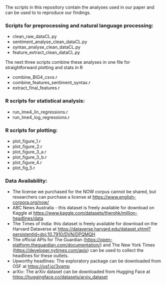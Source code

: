 The scripts in this repository contain the analyses used in our paper and can be used to to reproduce our findings.


### Scripts for preprocessing and natural language processing:  
- clean_raw_dataCL.py
- sentiment_analyse_clean_dataCL.py
- syntax_analyse_clean_dataCL.py
- feature_extract_clean_dataCL.py

The next three scripts combine these analyses in one file for straightforward plotting and stats in R
- combine_BIG4_csvs.r
- combine_features_sentiment_syntax.r
- extract_final_features.r


### R scripts for statistical analysis: 
- run_lme4_lin_regressions.r
- run_lme4_log_regressions.r


### R scripts for plotting: 
- plot_figure_1.r
- plot_figure_2.r
- plot_figure_3_a.r
- plot_figure_3_b.r
- plot_figure_4.r
- plot_fig_5.r


### Data Availability:

- The license we purchased for the NOW corpus cannot be shared, but researchers can purchase a license at https://www.english-corpora.org/now/ 
- ABC News Australia - this dataset is freely available for download on Kaggle at https://www.kaggle.com/datasets/therohk/million-headlines/data 
- The Times of India: this dataset is freely available for download on the Harvard Dataverse at https://dataverse.harvard.edu/dataset.xhtml?persistentId=doi:10.7910/DVN/DPQMQH 
- The official APIs for The Guardian (https://open-platform.theguardian.com/documentation/) and The New York Times (https://developer.nytimes.com/apis) can be used to collect the headlines for these outlets. 
- Upworthy headlines: The exploratory package can be downloaded from OSF at https://osf.io/3vqmp  
- arXiv: The arXiv dataset can be downloaded from Hugging Face at https://huggingface.co/datasets/arxiv_dataset
